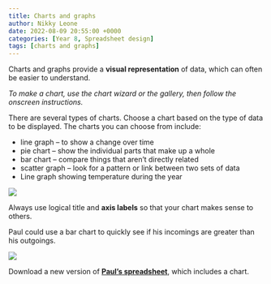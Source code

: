 ```yaml
---
title: Charts and graphs
author: Nikky Leone
date: 2022-08-09 20:55:00 +0000
categories: [Year 8, Spreadsheet design]
tags: [charts and graphs]
---
```


Charts and graphs provide a **visual representation** of data, which can often be easier to understand.

*To make a chart, use the chart wizard or the gallery, then follow the onscreen instructions.*

There are several types of charts. Choose a chart based on the type of data to be displayed. The charts you can choose from include:

- line graph – to show a change over time
- pie chart – show the individual parts that make up a whole
- bar chart – compare things that aren’t directly related
- scatter graph – look for a pattern or link between two sets of data
- Line graph showing temperature during the year


<img src="https://bam.files.bbci.co.uk/bam/live/content/z62fcdm/large">


Always use logical title and **axis labels** so that your chart makes sense to others.

Paul could use a bar chart to quickly see if his incomings are greater than his outgoings.

<img src="https://bam.files.bbci.co.uk/bam/live/content/ztmy4wx/large">

Download a new version of [**Paul’s spreadsheet**](http://downloads.bbc.co.uk/bitesize/ks3/ict/resources/my_money_4.xls), which includes a chart.




